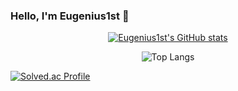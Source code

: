 ### Hello, I'm Eugenius1st 👋

<!--
**Eugenius1st/Eugenius1st** is a ✨ _special_ ✨ repository because its `README.md` (this file) appears on your GitHub profile.

Here are some ideas to get you started:

- 🔭 I’m currently working on ...
- 🌱 I’m currently learning ...
- 👯 I’m looking to collaborate on ...
- 🤔 I’m looking for help with ...
- 💬 Ask me about ...
- 📫 How to reach me: ...
- 😄 Pronouns: ...
- ⚡ Fun fact: ...
-->

<div align="center">

[![Eugenius1st's GitHub stats](https://github-readme-stats.vercel.app/api?username=Eugenius1st&show_icons=true&theme=synthwave)](https://github.com/Eugenius1st/github-readme-stats)


![Top Langs](https://github-readme-stats.vercel.app/api/top-langs/?username=Eugenius1st&layout=compact&theme=synthwave)

</div>

[![Solved.ac Profile](http://mazassumnida.wtf/api/v2/generate_badge?boj=eugenius1st)](https://solved.ac/eugenius1st)


